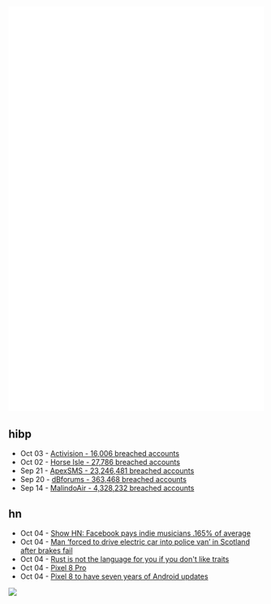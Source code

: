 ![Metrics](https://raw.githubusercontent.com/phixion/phixion/master/metrics.svg)

## hibp

<!--
for https://github.com/phixion/phixion/blob/main/.github/workflows/feeds.yml
-->
<!--START_SECTION:haveibeenpwnd-->
- Oct 03 - [Activision - 16,006 breached accounts](https://haveibeenpwned.com/PwnedWebsites#Activision)
- Oct 02 - [Horse Isle - 27,786 breached accounts](https://haveibeenpwned.com/PwnedWebsites#HorseIsle)
- Sep 21 - [ApexSMS - 23,246,481 breached accounts](https://haveibeenpwned.com/PwnedWebsites#ApexSMS)
- Sep 20 - [dBforums - 363,468 breached accounts](https://haveibeenpwned.com/PwnedWebsites#dBforums)
- Sep 14 - [MalindoAir - 4,328,232 breached accounts](https://haveibeenpwned.com/PwnedWebsites#MalindoAir)
<!--END_SECTION:haveibeenpwnd-->

## hn

<!--
for https://github.com/phixion/phixion/blob/main/.github/workflows/feeds.yml
-->
<!--START_SECTION:hn-->
- Oct 04 - [Show HN: Facebook pays indie musicians .165% of average](https://www.instagram.com/p/Cx6WuAULrGY/)
- Oct 04 - [Man ‘forced to drive electric car into police van’ in Scotland after brakes fail](https://www.theguardian.com/uk-news/2023/oct/04/man-forced-to-drive-electric-car-into-police-van-in-scotland-after-brakes-fail)
- Oct 04 - [Rust is not the language for you if you don't like traits](https://github.com/marshallpierce/rust-base64/issues/213)
- Oct 04 - [Pixel 8 Pro](https://store.google.com/product/pixel_8_pro?hl=en-US)
- Oct 04 - [Pixel 8 to have seven years of Android updates](https://www.theverge.com/2023/10/4/23899900/google-pixel-8-pro-android-updates-7-years-security-features)
<!--END_SECTION:hn-->

<!--
for https://yhype.me
-->
![](https://hit.yhype.me/github/profile?user_id=13013670)
